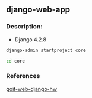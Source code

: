 ## django-web-app

### Description:
- Django 4.2.8

```bash
django-admin startproject core
```

```bash
cd core
```

### References
[goit-web-django-hw](https://github.com/diixo/goit-web-django-hw)
